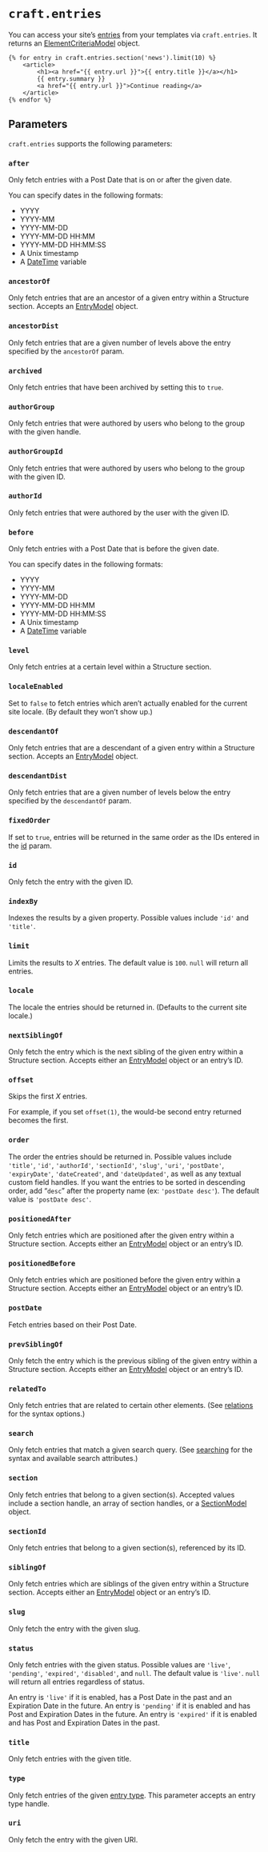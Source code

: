 # `craft.entries`

You can access your site’s [entries](../sections-and-entries.md) from your templates via `craft.entries`. It returns an [ElementCriteriaModel](elementcriteriamodel.md) object.

```twig
{% for entry in craft.entries.section('news').limit(10) %}
    <article>
        <h1><a href="{{ entry.url }}">{{ entry.title }}</a></h1>
        {{ entry.summary }}
        <a href="{{ entry.url }}">Continue reading</a>
    </article>
{% endfor %}
```

## Parameters

`craft.entries` supports the following parameters:

### `after`

Only fetch entries with a Post Date that is on or after the given date.

You can specify dates in the following formats:

* YYYY
* YYYY-MM
* YYYY-MM-DD
* YYYY-MM-DD HH:MM
* YYYY-MM-DD HH:MM:SS
* A Unix timestamp
* A [DateTime](datetime.md) variable

### `ancestorOf`

Only fetch entries that are an ancestor of a given entry within a Structure section. Accepts an [EntryModel](entrymodel.md) object.

### `ancestorDist`

Only fetch entries that are a given number of levels above the entry specified by the `ancestorOf` param.

### `archived`

Only fetch entries that have been archived by setting this to `true`.

### `authorGroup`

Only fetch entries that were authored by users who belong to the group with the given handle.

### `authorGroupId`

Only fetch entries that were authored by users who belong to the group with the given ID.

### `authorId`

Only fetch entries that were authored by the user with the given ID.

### `before`

Only fetch entries with a Post Date that is before the given date.

You can specify dates in the following formats:

* YYYY
* YYYY-MM
* YYYY-MM-DD
* YYYY-MM-DD HH:MM
* YYYY-MM-DD HH:MM:SS
* A Unix timestamp
* A [DateTime](datetime.md) variable

### `level`

Only fetch entries at a certain level within a Structure section.

### `localeEnabled`

Set to `false` to fetch entries which aren’t actually enabled for the current site locale. (By default they won’t show up.)

### `descendantOf`

Only fetch entries that are a descendant of a given entry within a Structure section. Accepts an [EntryModel](entrymodel.md) object.

### `descendantDist`

Only fetch entries that are a given number of levels below the entry specified by the `descendantOf` param.

### `fixedOrder`

If set to `true`, entries will be returned in the same order as the IDs entered in the [id](#id) param.

### `id`

Only fetch the entry with the given ID.

### `indexBy`

Indexes the results by a given property. Possible values include `'id'` and `'title'`.

### `limit`

Limits the results to *X* entries. The default value is `100`. `null` will return all entries.

### `locale`

The locale the entries should be returned in. (Defaults to the current site locale.)

### `nextSiblingOf`

Only fetch the entry which is the next sibling of the given entry within a Structure section. Accepts either an [EntryModel](entrymodel.md) object or an entry’s ID.

### `offset`

Skips the first *X* entries.

For example, if you set `offset(1)`, the would-be second entry returned becomes the first.

### `order`

The order the entries should be returned in. Possible values include `'title'`, `'id'`, `'authorId'`, `'sectionId'`, `'slug'`, `'uri'`, `'postDate'`, `'expiryDate'`, `'dateCreated'`, and `'dateUpdated'`, as well as any textual custom field handles. If you want the entries to be sorted in descending order, add “`desc`” after the property name (ex: `'postDate desc'`). The default value is `'postDate desc'`.

### `positionedAfter`

Only fetch entries which are positioned after the given entry within a Structure section. Accepts either an [EntryModel](entrymodel.md) object or an entry’s ID.

### `positionedBefore`

Only fetch entries which are positioned before the given entry within a Structure section. Accepts either an [EntryModel](entrymodel.md) object or an entry’s ID.

### `postDate`

Fetch entries based on their Post Date.

### `prevSiblingOf`

Only fetch the entry which is the previous sibling of the given entry within a Structure section. Accepts either an [EntryModel](entrymodel.md) object or an entry’s ID.

### `relatedTo`

Only fetch entries that are related to certain other elements. (See [relations](../relations.md) for the syntax options.)

### `search`

Only fetch entries that match a given search query. (See [searching](../searching.md) for the syntax and available search attributes.)

### `section`

Only fetch entries that belong to a given section(s). Accepted values include a section handle, an array of section handles, or a [SectionModel](sectionmodel.md) object.

### `sectionId`

Only fetch entries that belong to a given section(s), referenced by its ID.

### `siblingOf`

Only fetch entries which are siblings of the given entry within a Structure section. Accepts either an [EntryModel](entrymodel.md) object or an entry’s ID.

### `slug`

Only fetch the entry with the given slug.

### `status`

Only fetch entries with the given status. Possible values are `'live'`, `'pending'`, `'expired'`, `'disabled'`, and `null`. The default value is `'live'`. `null` will return all entries regardless of status.

An entry is `'live'` if it is enabled, has a Post Date in the past and an Expiration Date in the future. An entry is `'pending'` if it is enabled and has Post and Expiration Dates in the future. An entry is `'expired'` if it is enabled and has Post and Expiration Dates in the past.

### `title`

Only fetch entries with the given title.

### `type`

Only fetch entries of the given [entry type](../sections-and-entries.md#entry-types). This parameter accepts an entry type handle.

### `uri`

Only fetch the entry with the given URI.
